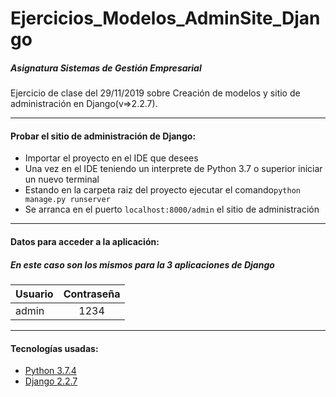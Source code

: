 # Ejercicios_Modelos_AdminSite_Django

##### Asignatura Sistemas de Gestión Empresarial
Ejercicio de clase del 29/11/2019 sobre Creación de modelos y sitio de administración en Django(v=>2.2.7).

***


#### Probar el sitio de administración de Django:
* Importar el proyecto en el IDE que desees
* Una vez en el IDE teniendo un interprete de Python 3.7 o superior iniciar un nuevo terminal
* Estando en la carpeta raiz del proyecto ejecutar el comando`python manage.py runserver`
* Se arranca en el puerto `localhost:8000/admin` el sitio de administración

***


#### Datos para acceder a la aplicación:

##### En este caso son los mismos para la 3 aplicaciones de Django

|  Usuario   |  Contraseña  |
| ---------- |:------------:|
|   admin    |     1234     |

***


#### Tecnologías usadas:
* [Python 3.7.4](https://www.python.org/)
* [Django 2.2.7](https://www.djangoproject.com/)